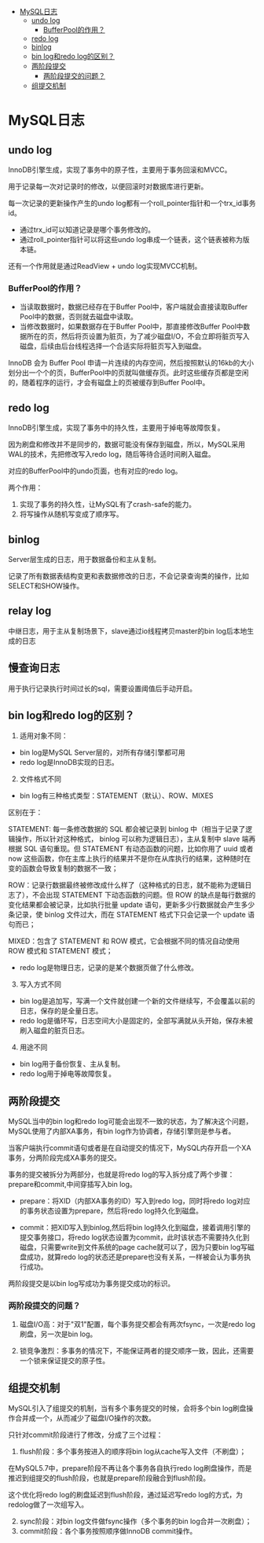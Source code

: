 <!--toc:start-->
- [MySQL日志](#mysql日志)
  - [undo log](#undo-log)
    - [BufferPool的作用？](#bufferpool的作用)
  - [redo log](#redo-log)
  - [binlog](#binlog)
  - [bin log和redo log的区别？](#bin-log和redo-log的区别)
  - [两阶段提交](#两阶段提交)
    - [两阶段提交的问题？](#两阶段提交的问题)
  - [组提交机制](#组提交机制)
<!--toc:end-->

# MySQL日志

## undo log

InnoDB引擎生成，实现了事务中的原子性，主要用于事务回滚和MVCC。

用于记录每一次对记录时的修改，以便回滚时对数据库进行更新。

每一次记录的更新操作产生的undo log都有一个roll\_pointer指针和一个trx\_id事务id。

- 通过trx_id可以知道记录是哪个事务修改的。
- 通过roll_pointer指针可以将这些undo log串成一个链表，这个链表被称为版本链。

还有一个作用就是通过ReadView + undo log实现MVCC机制。

### BufferPool的作用？

- 当读取数据时，数据已经存在于Buffer Pool中，客户端就会直接读取Buffer Pool中的数据，否则就去磁盘中读取。
- 当修改数据时，如果数据存在于Buffer Pool中，那直接修改Buffer Pool中数据所在的页，然后将页设置为脏页，为了减少磁盘I/O，不会立即将脏页写入磁盘，后续由后台线程选择一个合适实际将脏页写入到磁盘。

InnoDB 会为 Buffer Pool 申请一片连续的内存空间，然后按照默认的16kb的大小划分出一个个的页，BufferPool中的页就叫做缓存页。此时这些缓存页都是空闲的，随着程序的运行，才会有磁盘上的页被缓存到Buffer Pool中。

## redo log

InnoDB引擎生成，实现了事务中的持久性，主要用于掉电等故障恢复。

因为刷盘和修改并不是同步的，数据可能没有保存到磁盘，所以，MySQL采用WAL的技术，先把修改写入redo log，随后等待合适时间刷入磁盘。

对应的BufferPool中的undo页面，也有对应的redo log。

两个作用：
1. 实现了事务的持久性，让MySQL有了crash-safe的能力。
2. 将写操作从随机写变成了顺序写。

## binlog

Server层生成的日志，用于数据备份和主从复制。

记录了所有数据表结构变更和表数据修改的日志，不会记录查询类的操作，比如SELECT和SHOW操作。

## relay log

中继日志，用于主从复制场景下，slave通过io线程拷贝master的bin log后本地生成的日志

## 慢查询日志

用于执行记录执行时间过长的sql，需要设置阈值后手动开启。

## bin log和redo log的区别？

1. 适用对象不同：
- bin log是MySQL Server层的，对所有存储引擎都可用
- redo log是InnoDB实现的日志。

2. 文件格式不同
- bin log有三种格式类型：STATEMENT（默认）、ROW、MIXES

区别在于：

STATEMENT: 每一条修改数据的 SQL 都会被记录到 binlog 中（相当于记录了逻辑操作，所以针对这种格式， binlog 可以称为逻辑日志），主从复制中 slave 端再根据 SQL 语句重现。但 STATEMENT 有动态函数的问题，比如你用了 uuid 或者 now 这些函数，你在主库上执行的结果并不是你在从库执行的结果，这种随时在变的函数会导致复制的数据不一致；

ROW：记录行数据最终被修改成什么样了（这种格式的日志，就不能称为逻辑日志了），不会出现 STATEMENT 下动态函数的问题。但 ROW 的缺点是每行数据的变化结果都会被记录，比如执行批量 update 语句，更新多少行数据就会产生多少条记录，使 binlog 文件过大，而在 STATEMENT 格式下只会记录一个 update 语句而已；

MIXED：包含了 STATEMENT 和 ROW 模式，它会根据不同的情况自动使用 ROW 模式和 STATEMENT 模式；

- redo log是物理日志，记录的是某个数据页做了什么修改。

3. 写入方式不同

- bin log是追加写，写满一个文件就创建一个新的文件继续写，不会覆盖以前的日志，保存的是全量日志。
- redo log是循环写，日志空间大小是固定的，全部写满就从头开始，保存未被刷入磁盘的脏页日志。

4. 用途不同

- bin log用于备份恢复、主从复制。
- redo log用于掉电等故障恢复。

## 两阶段提交

MySQL当中的bin log和redo log可能会出现不一致的状态，为了解决这个问题，MySQL使用了内部XA事务，有bin log作为协调者，存储引擎则是参与者。

当客户端执行commit语句或者是在自动提交的情况下，MySQL内存开启一个XA事务，分两阶段完成XA事务的提交。

事务的提交被拆分为两部分，也就是将redo log的写入拆分成了两个步骤：prepare和commit,中间穿插写入bin log。

- prepare：将XID（内部XA事务的ID）写入到redo log，同时将redo log对应的事务状态设置为prepare，然后将redo log持久化到磁盘。

- commit：把XID写入到binlog,然后将bin log持久化到磁盘，接着调用引擎的提交事务接口，将redo log状态设置为commit，此时该状态不需要持久化到磁盘，只需要write到文件系统的page cache就可以了，因为只要bin log写磁盘成功，就算redo log的状态还是prepare也没有关系，一样被会认为事务执行成功。

两阶段提交是以bin log写成功为事务提交成功的标识。

### 两阶段提交的问题？

1. 磁盘I/O高：对于"双1"配置，每个事务提交都会有两次fsync，一次是redo log刷盘，另一次是bin log。

2. 锁竞争激烈：多事务的情况下，不能保证两者的提交顺序一致，因此，还需要一个锁来保证提交的原子性。

## 组提交机制

MySQL引入了组提交的机制，当有多个事务提交的时候，会将多个bin log刷盘操作合并成一个，从而减少了磁盘I/O操作的次数。

只针对commit阶段进行了修改，分成了三个过程：

1. flush阶段：多个事务按进入的顺序将bin log从cache写入文件（不刷盘）；

在MySQL5.7中，prepare阶段不再让各个事务各自执行redo log刷盘操作，而是推迟到组提交的flush阶段，也就是prepare阶段融合到flush阶段。

这个优化将redo log的刷盘延迟到flush阶段，通过延迟写redo log的方式，为redolog做了一次组写入。

2. sync阶段：对bin log文件做fsync操作（多个事务的bin log合并一次刷盘）；
3. commit阶段：各个事务按照顺序做InnoDB commit操作。
